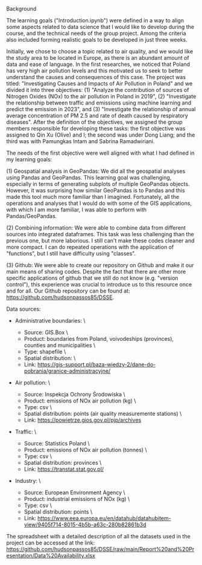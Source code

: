 Background

The learning goals ("Introduction.ipynb") were defined in a way to align some aspects related to data science that I would like to develop during the course, and the technical needs of the group project. Among the criteria also included forming realistic goals to be developed in just three weeks.

Initially, we chose to choose a topic related to air quality, and we would like the study area to be located in Europe, as there is an abundant amount of data and ease of language. In the first researches, we noticed that Poland has very high air pollution levels and this motivated us to seek to better understand the causes and consequences of this case. The project was titled: "Investigating Causes and Impacts of Air Pollution in Poland" and we divided it into three objectives: (1) "Analyze the contribution of sources of Nitrogen Oxides (NOx) to the air pollution in Poland in 2019", (2) "Investigate the relationship between traffic and emissions using machine learning and predict the emission in 2023", and (3) "Investigate the relationship of annual average concentration of PM 2.5 and rate of death caused by respiratory diseases". After the definition of the objectives, we assigned the group members responsible for developing these tasks: the first objective was assigned to Qin Xu (Olive) and I; the second was under Dong Liang; and the third was with Pamungkas Intam and Sabrina Ramadwiriani.

The needs of the first objective were well aligned with what I had defined in my learning goals:

(1) Geospatial analysis in GeoPandas: We did all the geospatial analyses using Pandas and GeoPandas. This learning goal was challenging, especially in terms of generating subplots of multiple GeoPandas objects. However, it was surprising how similar GeoPandas is to Pandas and this made this tool much more familiar than I imagined. Fortunately, all the operations and analyses that I would do with some of the GIS applications, with which I am more familiar, I was able to perform with Pandas/GeoPandas.

(2) Combining information: We were able to combine data from different sources into integrated dataframes. This task was less challenging than the previous one, but more laborious. I still can't make these codes cleaner and more compact. I can do repeated operations with the application of "functions", but I still have difficulty using "classes".

(3) Github: We were able to create our repository on Github and make it our main means of sharing codes. Despite the fact that there are other more specific applications of github that we still do not know (e.g. "version control"), this experience was crucial to introduce us to this resource once and for all. Our Github repository can be found at: https://github.com/hudsonpassos85/DSSE.


Data sources:

- Administrative boundaries: \
  - Source: GIS.Box \
  - Product: boundaries from Poland, voivodeships (provinces), counties and municipalities \
  - Type: shapefile \
  - Spatial distribution: \
  - Link: https://gis-support.pl/baza-wiedzy-2/dane-do-pobrania/granice-administracyjne/
  
- Air pollution: \
  - Source: Inspekcja Ochrony Środowiska \
  - Product: emissions of NOx air pollution (kg) \
  - Type: csv \
  - Spatial distribution: points (air quality measuremente stations) \
  - Link: https://powietrze.gios.gov.pl/pjp/archives 

- Traffic: \
  - Source: Statistics Poland \
  - Product: emissions of NOx air pollution (tonnes) \
  - Type: csv \
  - Spatial distribution: provinces \
  - Link: https://transtat.stat.gov.pl/ 

- Industry: \
  - Source: European Environment Agency  \
  - Product: industrial emissions of NOx (kg) \
  - Type: csv \
  - Spatial distribution: points \
  - Link: https://www.eea.europa.eu/en/datahub/datahubitem-view/9405f714-8015-4b5b-a63c-280b82861b3d


The spreadsheet with a detailed description of all the datasets used in the project can be accessed at the link: https://github.com/hudsonpassos85/DSSE/raw/main/Report%20and%20Presentation/Data%20Availability.xlsx





















